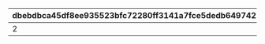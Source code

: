 |dbebdbca45df8ee935523bfc72280ff3141a7fce5dedb6497421a5368710a497|e251153dc7d6bbd4b66a728851953d168a26b56ebc28b7a436444e33c5fd3a31|d3710aa832e1434d2ac3f21e463f5c168ce04065b38bd8a89d9e2ae684a881b2|16281553f39dd8ab9907c09a29a959f9b5016c644ae60a699a61d030bdea1d29|
| --- | --- | --- | --- |
|2|7|1|10003|